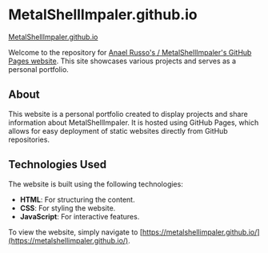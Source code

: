 # MetalShellImpaler.github.io

[MetalShellImpaler.github.io](https://metalshellimpaler.github.io/)

Welcome to the repository for [Anael Russo's / MetalShellImpaler's GitHub Pages website](https://metalshellimpaler.github.io/). This site showcases various projects and serves as a personal portfolio.

## About

This website is a personal portfolio created to display projects and share information about MetalShellImpaler. It is hosted using GitHub Pages, which allows for easy deployment of static websites directly from GitHub repositories.

## Technologies Used

The website is built using the following technologies:

- **HTML**: For structuring the content.
- **CSS**: For styling the website.
- **JavaScript**: For interactive features.

To view the website, simply navigate to [https://metalshellimpaler.github.io/](https://metalshellimpaler.github.io/).
